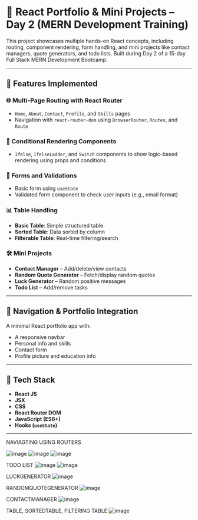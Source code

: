 # 🚀 React Portfolio & Mini Projects – Day 2 (MERN Development Training)

This project showcases multiple hands-on React concepts, including routing, component rendering, form handling, and mini projects like contact managers, quote generators, and todo lists. Built during Day 2 of a 15-day Full Stack MERN Development Bootcamp.

---

## 📌 Features Implemented

### 🌐 Multi-Page Routing with React Router
- `Home`, `About`, `Contact`, `Profile`, and `Skills` pages
- Navigation with `react-router-dom` using `BrowserRouter`, `Routes`, and `Route`

### 🔄 Conditional Rendering Components
- `Ifelse`, `IfelseLadder`, and `Switch` components to show logic-based rendering using props and conditions

### 📝 Forms and Validations
- Basic form using `useState`
- Validated form component to check user inputs (e.g., email format)

### 📊 Table Handling
- **Basic Table**: Simple structured table
- **Sorted Table**: Data sorted by column
- **Filterable Table**: Real-time filtering/search

### 🛠️ Mini Projects
- **Contact Manager** – Add/delete/view contacts
- **Random Quote Generator** – Fetch/display random quotes
- **Luck Generator** – Random positive messages
- **Todo List** – Add/remove tasks

---

## 🧭 Navigation & Portfolio Integration

A minimal React portfolio app with:
- A responsive navbar
- Personal info and skills
- Contact form
- Profile picture and education info

---

## 🧠 Tech Stack

- **React JS**
- **JSX**
- **CSS**
- **React Router DOM**
- **JavaScript (ES6+)**
- **Hooks (`useState`)**

---
NAVIAGTING USING ROUTERS

![image](https://github.com/user-attachments/assets/0bcb8520-cb55-4e4c-ab98-c1aaecf122e8)
![image](https://github.com/user-attachments/assets/d29fea47-a12f-422a-a57c-ac448aa25e70)
![image](https://github.com/user-attachments/assets/68587095-5186-48ae-b051-afcf6be62675)

TODO LIST
![image](https://github.com/user-attachments/assets/809d7fc9-bda3-4da1-b04c-1267dc44a9eb)
![image](https://github.com/user-attachments/assets/a6599a71-f963-4a11-b82a-8ed320f383bf)

LUCKGENERATOR 
![image](https://github.com/user-attachments/assets/d7f95046-978e-4c94-b3c8-37ac9483b362)

RANDOMQUOTEGENERATOR
![image](https://github.com/user-attachments/assets/6da97851-adc4-4290-a686-4a1fdce69be5)

CONTACTMANAGER
![image](https://github.com/user-attachments/assets/df7bc4c2-0d88-4ee0-8695-2f7b04ab7f0c)

TABLE, SORTEDTABLE, FILTERING TABLE
![image](https://github.com/user-attachments/assets/9282e2af-6775-4b7e-a92e-8dc0c45c27b6)









